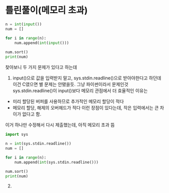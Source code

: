 # 틀린풀이(메모리 초과)

```python
n = int(input())
num = []

for i in range(n):
    num.append(int(input()))
    
num.sort()
print(num)
```

찾아보니 두 가지 문제가 있다고 하는데


1. input()으로 값을 입력받지 말고, sys.stdin.readline()으로 받아야한다고 하던데 이건 C였으면 별 문제는 안됐을듯. 그냥 파이썬이라서 문제인것
sys.stdin.readline()이 input()보다 메모리 관점에서 더 효율적인 이유는
- 미리 할당된 버퍼를 사용하므로 추가적인 메모리 할당이 적다
- 메모리 할당, 해제의 오버헤드가 적다
이런 장점이 있다는데, 작은 입력에서는 큰 차이가 없다고 함.

이거 하나만 수정해서 다시 제출했는데, 아직 메모리 초과 뜸
```python
import sys

n = int(sys.stdin.readline())
num = []

for i in range(n):
    num.append(int(sys.stdin.readline()))
    
num.sort()
print(num)
```

2. 

